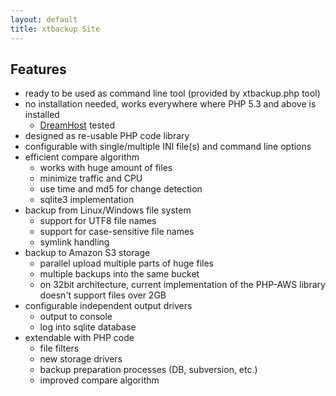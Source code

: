 ```yaml
---
layout: default
title: xtbackup Site
---
```

Features
--------

* ready to be used as command line tool (provided by xtbackup.php tool)
* no installation needed, works everywhere where PHP 5.3 and above is installed
  * [DreamHost](http://www.dreamhost.com/) tested
* designed as re-usable PHP code library
* configurable with single/multiple INI file(s) and command line options
* efficient compare algorithm
  * works with huge amount of files
  * minimize traffic and CPU
  * use time and md5 for change detection
  * sqlite3 implementation
* backup from Linux/Windows file system
  * support for UTF8 file names
  * support for case-sensitive file names
  * symlink handling
* backup to Amazon S3 storage
  * parallel upload multiple parts of huge files
  * multiple backups into the same bucket
  * on 32bit architecture, current implementation of the PHP-AWS library doesn't support files over 2GB
* configurable independent output drivers
  * output to console
  * log into sqlite database
* extendable with PHP code
  * file filters
  * new storage drivers
  * backup preparation processes (DB, subversion, etc.)
  * improved compare algorithm

